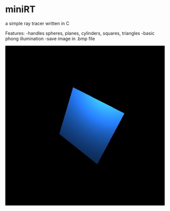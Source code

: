 # miniRT
a simple ray tracer written in C

Features:
  -handles spheres, planes, cylinders, squares, triangles
  -basic phong illumination
  -save image in .bmp file
  
![alt text](https://github.com/Franciszer/miniRT/blob/main/Images/JPG/sqrt.jpg?raw=true)

